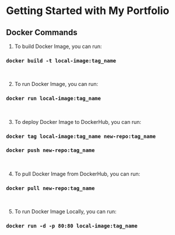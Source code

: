 # Getting Started with My Portfolio

## Docker Commands

1) To build Docker Image, you can run:

### `docker build -t local-image:tag_name`
<br/>

2) To run Docker Image, you can run:

### `docker run local-image:tag_name`
<br/>

3) To deploy Docker Image to DockerHub, you can run:

### `docker tag local-image:tag_name new-repo:tag_name`
### `docker push new-repo:tag_name`
<br/>

4) To pull Docker Image from DockerHub, you can run:

### `docker pull new-repo:tag_name`
<br/>

5) To run Docker Image Locally, you can run:

### `docker run -d -p 80:80 local-image:tag_name`